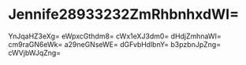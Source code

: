 # Jennife28933232ZmRhbnhxdWI=
YnJqaHZ3eXg=
eWpxcGthdm8=
cWx1eXJ3dm0=
dHdjZmhnaWI=
cm9raGN6eWk=
a29neGNseWE=
dGFvbHdlbnY=
b3pzbnJpZng=
cWVjbWJqZng=
